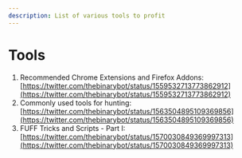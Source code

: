 ```yaml
---
description: List of various tools to profit
---
```


# Tools

1. Recommended Chrome Extensions and Firefox Addons: [https://twitter.com/thebinarybot/status/1559532713773862912](https://twitter.com/thebinarybot/status/1559532713773862912)
2. Commonly used tools for hunting: [https://twitter.com/thebinarybot/status/1563504895109369856](https://twitter.com/thebinarybot/status/1563504895109369856)
3. FUFF Tricks and Scripts - Part I: [https://twitter.com/thebinarybot/status/1570030849369997313](https://twitter.com/thebinarybot/status/1570030849369997313)
